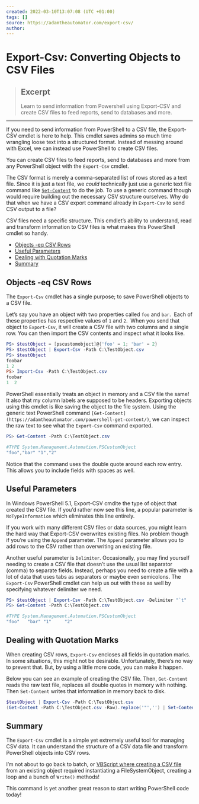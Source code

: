 ```yaml
---
created: 2022-03-10T13:07:08 (UTC +01:00)
tags: []
source: https://adamtheautomator.com/export-csv/
author: 
---
```


# Export-Csv: Converting Objects to CSV Files

> ## Excerpt
> Learn to send information from Powershell using Export-CSV and create CSV files to feed reports, send to databases and more.

---
If you need to send information from PowerShell to a CSV file, the Export-CSV cmdlet is here to help. This cmdlet saves admins so much time wrangling loose text into a structured format. Instead of messing around with Excel, we can instead use PowerShell to create CSV files.

You can create CSV files to feed reports, send to databases and more from any PowerShell object with the `Export-Csv` cmdlet.

The CSV format is merely a comma-separated list of rows stored as a text file. Since it is just a text file, we _could_ technically just use a generic text file command like [`Set-Content`](https://adamtheautomator.com/powershell-write-to-file/) to do the job. To use a generic command though would require building out the necessary CSV structure ourselves. Why do that when we have a CSV export command already in `Export-Csv` to send CSV output to a file?

CSV files need a specific structure. This cmdlet’s ability to understand, read and transform information to CSV files is what makes this PowerShell cmdlet so handy.

-   [Objects -eq CSV Rows](https://adamtheautomator.com/export-csv/#Objects_-eq_CSV_Rows "Objects -eq CSV Rows")
-   [Useful Parameters](https://adamtheautomator.com/export-csv/#Useful_Parameters "Useful Parameters")
-   [Dealing with Quotation Marks](https://adamtheautomator.com/export-csv/#Dealing_with_Quotation_Marks "Dealing with Quotation Marks")
-   [Summary](https://adamtheautomator.com/export-csv/#Summary "Summary")

## Objects -eq CSV Rows

The `Export-Csv` cmdlet has a single purpose; to save PowerShell objects to a CSV file.

Let’s say you have an object with two properties called `foo` and `bar`.  Each of these properties has respective values of `1` and `2`.  When you send that object to `Export-Csv`, it will create a CSV file with two columns and a single row. You can then import the CSV contents and inspect what it looks like.

```powershell
PS> $testObject = [pscustomobject]@{'foo' = 1; 'bar' = 2}
PS> $testObject | Export-Csv -Path C:\TestObject.csv
PS> $testObject
foobar
1 2
PS> Import-Csv -Path C:\TestObject.csv
foobar
1  2
```

PowerShell essentially treats an object in memory and a CSV file the same! It also that my column labels are supposed to be headers. Exporting objects using this cmdlet is like saving the object to the file system. Using the generic text PowerShell command `[Get-Content](https://adamtheautomator.com/powershell-get-content/)`, we can inspect the raw text to see what the `Export-Csv` command exported.

```powershell
PS> Get-Content -Path C:\TestObject.csv

#TYPE System.Management.Automation.PSCustomObject
"foo","bar" "1","2"
```

Notice that the command uses the double quote around each row entry. This allows you to include fields with spaces as well.

## Useful Parameters

In Windows PowerShell 5.1, Export-CSV cmdlte the type of object that created the CSV file. If you’d rather now see this line, a popular parameter is `NoTypeInformation` which eliminates this line entirely.

If you work with many different CSV files or data sources, you might learn the hard way that Export-CSV overwrites existing files. No problem though if you’re using the `Append` parameter. The `Append` parameter allows you to add rows to the CSV rather than overwriting an existing file.

Another useful parameter is `Delimiter`. Occasionally, you may find yourself needing to create a CSV file that doesn’t use the usual list separator (comma) to separate fields. Instead, perhaps you need to create a file with a lot of data that uses tabs as separators or maybe even semicolons. The `Export-Csv` PowerShell cmdlet can help us out with these as well by specifying whatever delimiter we need.

```powershell
PS> $testObject | Export-Csv -Path C:\TestObject.csv -Delimiter "`t"
PS> Get-Content -Path C:\TestObject.csv

#TYPE System.Management.Automation.PSCustomObject
"foo"   "bar" "1"     "2"
```

## Dealing with Quotation Marks

When creating CSV rows, `Export-Csv` encloses all fields in quotation marks. In some situations, this might not be desirable. Unfortunately, there’s no way to prevent that. But, by using a little more code, you can make it happen.

Below you can see an example of creating the CSV file. Then, `Get-Content` reads the raw text file, replaces all double quotes in memory with nothing. Then `Set-Content` writes that information in memory back to disk.

```powershell
$testObject | Export-Csv -Path C:\TestObject.csv
(Get-Content -Path C:\TestObject.csv -Raw).replace('"','') | Set-Content -Path C:\TestObject.csv
```

## Summary

The `Export-Csv` cmdlet is a simple yet extremely useful tool for managing CSV data. It can understand the structure of a CSV data file and transform PowerShell objects into CSV rows.

I’m not about to go back to batch, or [VBScript where creating a CSV file](https://devblogs.microsoft.com/scripting/how-can-i-create-a-csv-file/%22) from an existing object required instantiating a FileSystemObject, creating a loop and a bunch of `Write()` methods!

This command is yet another great reason to start writing PowerShell code today!
